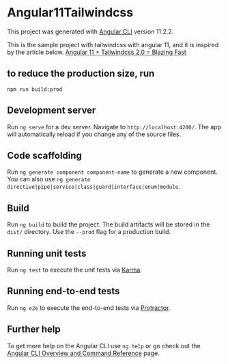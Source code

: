 # Angular11Tailwindcss

This project was generated with [Angular CLI](https://github.com/angular/angular-cli) version 11.2.2.

This is the sample project with tailwindcss with angular 11, and
it is inspired by the article below.
[Angular 11 + Tailwindcss 2.0 = Blazing Fast](https://medium.com/tunaiku-tech/angular-11-tailwindcss-2-0-blazing-fast-cfa20ae3a5e9)

## to reduce the production size, run 
`
npm run build:prod
`

## Development server

Run `ng serve` for a dev server. Navigate to `http://localhost:4200/`. The app will automatically reload if you change any of the source files.

## Code scaffolding

Run `ng generate component component-name` to generate a new component. You can also use `ng generate directive|pipe|service|class|guard|interface|enum|module`.

## Build

Run `ng build` to build the project. The build artifacts will be stored in the `dist/` directory. Use the `--prod` flag for a production build.

## Running unit tests

Run `ng test` to execute the unit tests via [Karma](https://karma-runner.github.io).

## Running end-to-end tests

Run `ng e2e` to execute the end-to-end tests via [Protractor](http://www.protractortest.org/).

## Further help

To get more help on the Angular CLI use `ng help` or go check out the [Angular CLI Overview and Command Reference](https://angular.io/cli) page.
